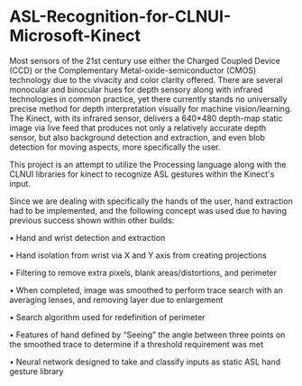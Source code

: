 # ASL-Recognition-for-CLNUI-Microsoft-Kinect
Most sensors of the 21st century use either the Charged Coupled Device (CCD) or the Complementary Metal-oxide-semiconductor (CMOS) technology due to the vivacity and color clarity offered. There are several monocular and binocular hues for depth sensory along with infrared technologies in common practice, yet there currently stands no universally precise method for depth interpretation visually for machine vision/learning.  The Kinect, with its infrared sensor, delivers a 640*480 depth-map static image via live feed that produces not only a relatively accurate depth sensor, but also background detection and extraction, and even blob detection for moving aspects, more specifically the user. 

This project is an attempt to utilize the Processing language along with the CLNUI libraries for kinect to recognize ASL gestures within the Kinect's input. 

Since we are dealing with specifically the hands of the user, hand extraction had to be implemented, and the following concept was used due to having previous success shown within other builds:

•	Hand and wrist detection and extraction

•	Hand isolation from wrist via X and Y axis from creating projections

•	Filtering to remove extra pixels, blank areas/distortions, and perimeter

•	When completed, image was smoothed to perform trace search with an averaging lenses, and removing layer due to enlargement

•	Search algorithm used for redefinition of perimeter

•	Features of hand defined by “Seeing” the angle between three points on the smoothed trace to determine if a threshold requirement was met

•	Neural network designed to take and classify inputs as static ASL hand gesture library
